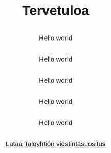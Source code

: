 <!DOCTYPE html>
<html lang="fi">
<head>
    <meta charset="UTF-8">
    <meta name="viewport" content="width=device-width, initial-scale=1.0">
    <title>Tervetuloa</title>
    <style>
        body {
            display: flex;
            flex-direction: column;
            justify-content: center;
            align-items: center;
            height: 100vh;
            margin: 0;
            text-align: center;
            font-family: Arial, sans-serif;
        }
        h1 {
            font-size: 3em;
        }
        p {
            font-size: 1.5em;
        }
    </style>
</head>
<body>
    <h1>Tervetuloa</h1>
    <p>Hello world</p>
    <p>Hello world</p>
    <p>Hello world</p>
    <p>Hello world</p>
    <p>Hello world</p>

<a href="taloyhtion_viestintasuositus.pdf">Lataa Taloyhtiön viestintäsuositus</a>
</body>
</html>

